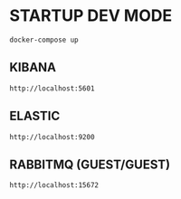 # STARTUP DEV MODE

```
docker-compose up
```

## KIBANA

```
http://localhost:5601
```

## ELASTIC

```
http://localhost:9200
```

## RABBITMQ (GUEST/GUEST)

```
http://localhost:15672
```
